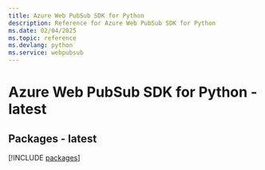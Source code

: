```yaml
---
title: Azure Web PubSub SDK for Python
description: Reference for Azure Web PubSub SDK for Python
ms.date: 02/04/2025
ms.topic: reference
ms.devlang: python
ms.service: webpubsub
---
```

# Azure Web PubSub SDK for Python - latest
## Packages - latest
[!INCLUDE [packages](web-pubsub-index.md)]